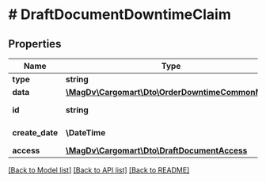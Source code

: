 # # DraftDocumentDowntimeClaim

## Properties

Name | Type | Description | Notes
------------ | ------------- | ------------- | -------------
**type** | **string** |  |
**data** | [**\MagDv\Cargomart\Dto\OrderDowntimeCommonMixin**](OrderDowntimeCommonMixin.md) |  |
**id** | **string** | Идентификатор черновика |
**create_date** | **\DateTime** | Дата создания черновика |
**access** | [**\MagDv\Cargomart\Dto\DraftDocumentAccess**](DraftDocumentAccess.md) |  | [optional]

[[Back to Model list]](../../README.md#models) [[Back to API list]](../../README.md#endpoints) [[Back to README]](../../README.md)
